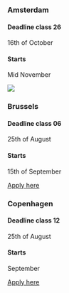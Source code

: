 <div>
<h3>Amsterdam</h3>
<h4>Deadline class 26</h4>
<p>16th of October</p>
<h4>Starts</h4>
<p>Mid November</p>
<a href="#apply_form_ams">
<img class="apply-below-ams" src="/icons/arrow-down.svg" />
</a>
</div>

<div>
<h3>Brussels</h3>
<h4>Deadline class 06</h4>
<p>25th of August</p>
<h4>Starts</h4>
<p>15th of September</p>
<a target="_blank" href="http://hackyourfuture.be/"><p class="applyBtn">Apply here</p></a>
</div>

<div>
<h3>Copenhagen</h3>
<h4>Deadline class 12</h4>
<p>25th of August</p>
<h4>Starts</h4>
<p>September</p>
<a target="_blank" href="http://www.hackyourfuture.dk/apply"><p class="applyBtn">Apply here</p></a>
</div>
